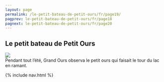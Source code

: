 ```yaml
---
layout: page
permalink: /le-petit-bateau-de-petit-ours/fr/page19/
pagprev: le-petit-bateau-de-petit-ours/fr/page18
pagnext: le-petit-bateau-de-petit-ours/fr/page20
---
```


## Le petit bateau de Petit Ours

<img src="{{ site.baseurl }}/img/le-petit-bateau-de-petit-ours/page19.jpg"/>

<div class="childbook-text">
Pendant tout l’été, Grand Ours observa le petit ours qui faisait le tour du lac en ramant.
</div>

{% include nav.html %}
